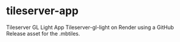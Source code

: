 # tileserver-app
Tileserver GL Light App
Tileserver-gl-light on Render using a GitHub Release asset for the .mbtiles.
